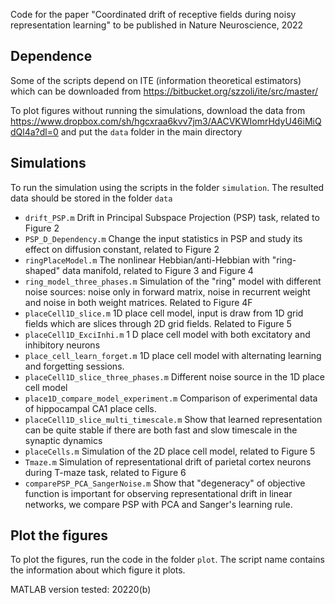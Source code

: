 Code for the paper "Coordinated drift of receptive fields during noisy representation learning" to be published in Nature Neuroscience, 2022

## Dependence
Some of the scripts depend on ITE (information theoretical estimators) which can be downloaded from https://bitbucket.org/szzoli/ite/src/master/

To plot figures without running the simulations, download the data from https://www.dropbox.com/sh/hgcxraa6kvv7jm3/AACVKWIomrHdyU46iMiQdQl4a?dl=0 and put the `data` folder in the main directory

## Simulations

To run the simulation using the scripts in the folder `simulation`. The resulted data should be stored in the folder `data` 

- `drift_PSP.m` Drift in Principal Subspace Projection (PSP) task, related to Figure 2 
- `PSP_D_Dependency.m` Change the input statistics in PSP and study  its effect on diffusion constant, related to Figure 2
- `ringPlaceModel.m` The nonlinear Hebbian/anti-Hebbian with "ring-shaped" data manifold, related to Figure 3 and Figure 4
- `ring_model_three_phases.m` Simulation of the "ring" model with different noise sources: noise only in forward matrix, noise in recurrent weight and noise in both weight matrices. Related to Figure 4F
- `placeCell1D_slice.m` 1D place cell model, input is draw from 1D grid fields which are slices through 2D grid fields. Related to Figure 5
- `placeCell1D_ExciInhi.m` 1 D place cell model with both excitatory and inhibitory neurons
- `place_cell_learn_forget.m` 1D place cell model with alternating learning and forgetting sessions.
- `placeCell1D_slice_three_phases.m` Different noise source in the 1D place cell model
- `place1D_compare_model_experiment.m` Comparison of experimental data of hippocampal CA1 place cells.
- `placeCell1D_slice_multi_timescale.m` Show that learned representation can be quite stable if there are both fast and slow timescale in the synaptic dynamics
- `placeCells.m` Simulation of the 2D place cell model, related to Figure 5
- `Tmaze.m` Simulation of representational drift of parietal cortex neurons during T-maze task, related to Figure 6
- `comparePSP_PCA_SangerNoise.m` Show that "degeneracy" of objective function is important for observing representational drift in linear networks, we compare PSP with PCA and Sanger's learning rule.



##  Plot the figures

To plot the figures, run the code in the folder `plot`. The script name contains the information about which figure it plots. 



MATLAB version tested: 20220(b)
